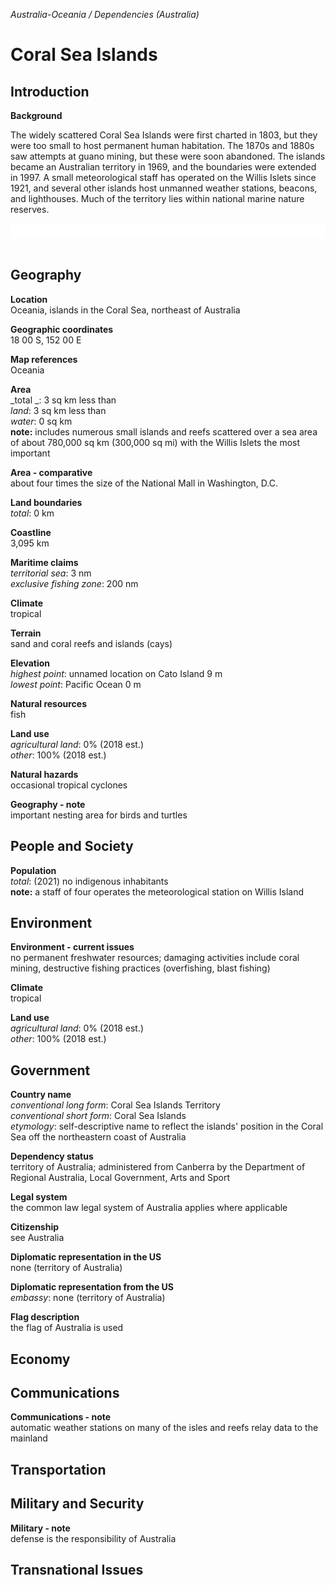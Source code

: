_Australia-Oceania / Dependencies (Australia)_

# Coral Sea Islands

## Introduction

**Background**<br>
<p>The widely scattered Coral Sea Islands were first charted in 1803, but they were too small to host permanent human habitation. The 1870s and 1880s saw attempts at guano mining, but these were soon abandoned. The islands became an Australian territory in 1969, and the boundaries were extended in 1997. A small meteorological staff has operated on the Willis Islets since 1921, and several other islands host unmanned weather stations, beacons, and lighthouses. Much of the territory lies within national marine nature reserves.</p> <p style="margin: 0in; margin-bottom: .0001pt; line-height: 18.0pt; background: white;"> </p><br>

## Geography

**Location**<br>
Oceania, islands in the Coral Sea, northeast of Australia<br>

**Geographic coordinates**<br>
18 00 S, 152 00 E<br>

**Map references**<br>
Oceania<br>

**Area**<br>
_total _: 3 sq km less than<br>
_land_: 3 sq km less than<br>
_water_: 0 sq km<br>
<strong>note:</strong> includes numerous small islands and reefs scattered over a sea area of about 780,000 sq km (300,000 sq mi) with the Willis Islets the most important<br>

**Area - comparative**<br>
about four times the size of the National Mall in Washington, D.C.<br>

**Land boundaries**<br>
_total_: 0 km<br>

**Coastline**<br>
3,095 km<br>

**Maritime claims**<br>
_territorial sea_: 3 nm<br>
_exclusive fishing zone_: 200 nm<br>

**Climate**<br>
tropical<br>

**Terrain**<br>
sand and coral reefs and islands (cays)<br>

**Elevation**<br>
_highest point_: unnamed location on Cato Island 9 m<br>
_lowest point_: Pacific Ocean 0 m<br>

**Natural resources**<br>
fish<br>

**Land use**<br>
_agricultural land_: 0% (2018 est.)<br>
_other_: 100% (2018 est.)<br>

**Natural hazards**<br>
occasional tropical cyclones<br>

**Geography - note**<br>
important nesting area for birds and turtles<br>

## People and Society

**Population**<br>
_total_: (2021) no indigenous inhabitants<br>
<strong>note:</strong> a staff of four operates the meteorological station on Willis Island<br>

## Environment

**Environment - current issues**<br>
no permanent freshwater resources; damaging activities include coral mining, destructive fishing practices (overfishing, blast fishing)<br>

**Climate**<br>
tropical<br>

**Land use**<br>
_agricultural land_: 0% (2018 est.)<br>
_other_: 100% (2018 est.)<br>

## Government

**Country name**<br>
_conventional long form_: Coral Sea Islands Territory<br>
_conventional short form_: Coral Sea Islands<br>
_etymology_: self-descriptive name to reflect the islands' position in the Coral Sea off the northeastern coast of Australia<br>

**Dependency status**<br>
territory of Australia; administered from Canberra by the Department of Regional Australia, Local Government, Arts and Sport<br>

**Legal system**<br>
the common law legal system of Australia applies where applicable<br>

**Citizenship**<br>
see Australia<br>

**Diplomatic representation in the US**<br>
none (territory of Australia)<br>

**Diplomatic representation from the US**<br>
_embassy_: none (territory of Australia)<br>

**Flag description**<br>
the flag of Australia is used<br>

## Economy

## Communications

**Communications - note**<br>
automatic weather stations on many of the isles and reefs relay data to the mainland<br>

## Transportation

## Military and Security

**Military - note**<br>
defense is the responsibility of Australia<br>

## Transnational Issues

